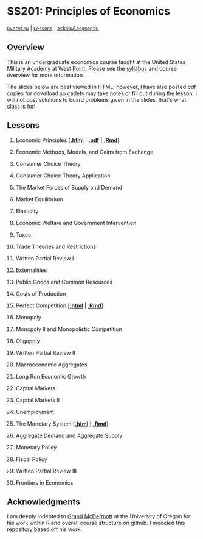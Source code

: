 # SS201: Principles of Economics

[`Overview`](#overview) | [`Lessons`](#lessons) | [`Acknowledgments`](#acknowledgements)

## Overview
This is an undergraduate economics course taught at the United States Military Academy at West Point. Please see the [syllabus](https://raw.githack.com/chomme3/SS201/main/admin/ss201_ay23_syllabus.pdf) and course overview for more information.

The slides below are best viewed in HTML; however, I have also posted pdf copies for download so cadets may take notes or fill out during the lesson. I will not post solutions to board problems given in the slides, that's what class is for!

## Lessons

1. Economic Principles \[[**.html**](https://raw.githack.com/chomme3/SS201/main/lessons/ss201_ay231_l1.html) | [**.pdf**](https://raw.githack.com/chomme3/SS201/main/lessons/ss201_ay231_l1.pdf) | [**.Rmd**](https://raw.githack.com/chomme3/SS201/main/lessons/ss201_ay231_l1.Rmd)\]

2. Economic Methods, Models, and Gains from Exchange

3. Consumer Choice Theory

4. Consumer Choice Theory Application

5. The Market Forces of Supply and Demand

6. Market Equilibrium

7. Elasticity

8. Economic Welfare and Government Intervention

9. Taxes

10. Trade Theories and Restrictions

11. Written Partial Review I

12. Externalities

13. Public Goods and Common Resources

14. Costs of Production

15. Perfect Competition \[[**.html**](https://raw.githack.com/chomme3/SS201/main/lessons/ss201_ay231_l15.html) | [**.Rmd**](https://raw.githack.com/chomme3/SS201/main/lessons/ss201_ay231_l15.Rmd)\]

16. Monopoly

17. Monopoly II and Monopolistic Competition

18. Oligopoly

19. Written Partial Review II

20. Macroeconomic Aggregates

21. Long Run Economic Growth

22. Capital Markets

23. Capital Markets II

24. Unemployment

25. The Monetary System \[[**.html**](https://raw.githack.com/chomme3/SS201/main/lessons/ss201_ay231_l25.html) | [**.Rmd**](https://raw.githack.com/chomme3/SS201/main/lessons/ss201_ay231_l25.Rmd)\]

26. Aggregate Demand and Aggregate Supply

27. Monetary Policy

28. Fiscal Policy

29. Written Partial Review III

30. Frontiers in Economics

## Acknowledgments
I am deeply indebted to [Grand McDermott](https://grantmcdermott.com/) at the University of Oregon for his work within R and overall course structure on github. I modeled this repository based off his work.
